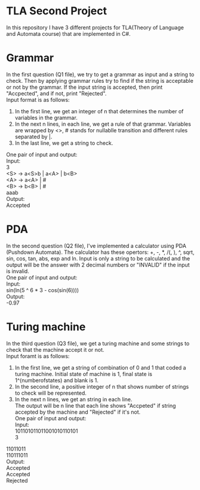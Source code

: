 # TLA Second Project
In this repository I have 3 different projects for TLA(Theory of Language and Automata course) that are implemented in C#.  
# Grammar
In the first question (Q1 file), we try to get a grammar as input and a string to check. Then by applying grammar rules try to find if the string is acceptable or not by the grammar. If the input string is accepted, then print "Accpected", and if not, print "Rejected".  
Input format is as follows:  
1. In the first line, we get an integer of n that determines the number of variables in the grammar.  
2. In the next n lines, in each line, we get a rule of that grammar. Variables are wrapped by <>, # stands for nullablle transition and different rules separated by |.  
3. In the last line, we get a string to check.  

One pair of input and output:  
Input:  
3  
&lt;S&gt; -> a&lt;S&gt;b | a&lt;A&gt; | b&lt;B&gt;  
&lt;A&gt; -> a&lt;A&gt; | #  
&lt;B&gt; -> b&lt;B&gt; | #   
aaab  
Output:  
Accepted  
# PDA
In the second question (Q2 file), I've implemented a calculator using PDA (Pushdown Automata). The calculator has these opertors: +, -, *, /(, ), ^, sqrt, sin, cos, tan, abs, exp and ln. Input is only a string to be calculated and the output will be the answer with 2 decimal numbers or "INVALID" if the input is invalid.  
One pair of input and output:  
Input:  
sin(ln(5 ^ 6 * 3 - cos(sin(6))))  
Output:  
-0.97  
# Turing machine
In the third question (Q3 file), we get a turing machine and some strings to check that the machine accept it or not.  
Input foramt is as follows:
1. In the first line, we get a string of combination of 0 and 1 that coded a turing machine. Initial state of machine is 1, final state is 1^(numberofstates) and blank is 1.
2. In the second line, a positive integer of n that shows number of strings to check will be represented.  
3. In the next n lines, we get an string in  each line.  
The output will be n line that each line shows "Accpeted" if string accepted by the machine and "Rejected" if it's not.  
One pair of input and output:  
Input:  
101101011011001010110101  
3  
   
11011011  
110111011  
Output:  
Accepted  
Accepted  
Rejected  